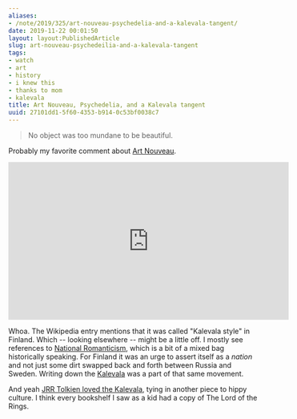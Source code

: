 ```yaml
---
aliases:
- /note/2019/325/art-nouveau-psychedelia-and-a-kalevala-tangent/
date: 2019-11-22 00:01:50
layout: layout:PublishedArticle
slug: art-nouveau-psychedeilia-and-a-kalevala-tangent
tags:
- watch
- art
- history
- i knew this
- thanks to mom
- kalevala
title: Art Nouveau, Psychedelia, and a Kalevala tangent
uuid: 27101dd1-5f60-4353-b914-0c53bf0038c7
---
```


> No object was too mundane to be beautiful.

Probably my favorite comment about [Art Nouveau][].

<iframe width="560" height="315" src="https://www.youtube.com/embed/9vuqI2v2IRs" title="YouTube video player" frameborder="0" allow="accelerometer; autoplay; clipboard-write; encrypted-media; gyroscope; picture-in-picture" allowfullscreen></iframe>

Whoa. The Wikipedia entry mentions that it was called "Kalevala style" in Finland. Which -- looking elsewhere
-- might be a little off. I mostly see references to [National Romanticism][], which is a bit of a mixed bag
historically speaking. For Finland it was an urge to assert itself as a _nation_ and not just some dirt swapped
back and forth between Russia and Sweden. Writing down the [Kalevala][] was a part of that same movement.

[Art Nouveau]: https://en.wikipedia.org/wiki/Art_Nouveau
[National Romanticism]: https://en.wikipedia.org/wiki/Romantic_nationalism
[Kalevala]: https://en.wikisource.org/wiki/The_Kalevala

And yeah [JRR Tolkien loved the Kalevala][], tying in another piece to hippy culture. I think every bookshelf
I saw as a kid had a copy of The Lord of the Rings.

[JRR Tolkien loved the Kalevala]: http://tolkiengateway.net/wiki/Kalevala